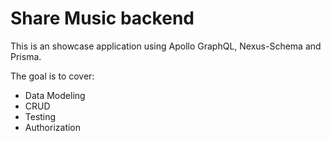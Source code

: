 # Share Music backend

This is an showcase application using Apollo GraphQL, Nexus-Schema and Prisma.

The goal is to cover:

- Data Modeling
- CRUD
- Testing
- Authorization
